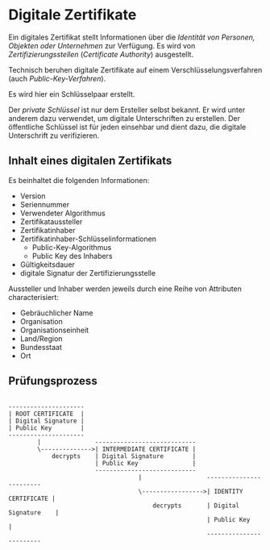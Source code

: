 # Digitale Zertifikate

Ein digitales Zertifikat stellt Informationen über die *Identität von Personen, Objekten oder Unternehmen* zur Verfügung. Es wird von *Zertifizierungsstellen* (*Certificate Authority*) ausgestellt.

Technisch beruhen digitale Zertifikate auf einem Verschlüsselungsverfahren (auch *Public-Key-Verfahren*). 

Es wird hier ein Schlüsselpaar erstellt. 

Der *private Schlüssel* ist nur dem Ersteller selbst bekannt. 
Er wird unter anderem dazu verwendet, um digitale Unterschriften zu erstellen. 
Der öffentliche Schlüssel ist für jeden einsehbar und dient dazu, die digitale Unterschrift zu verifizieren. 

## Inhalt eines digitalen Zertifikats

Es beinhaltet die folgenden Informationen:

- Version
- Seriennummer
- Verwendeter Algorithmus
- Zertifikataussteller
- Zertifikatinhaber
- Zertifikatinhaber-Schlüsselinformationen
    - Public-Key-Algorithmus
    - Public Key des Inhabers
- Gültigkeitsdauer
- digitale Signatur der Zertifizierungsstelle

Aussteller und Inhaber werden jeweils durch eine Reihe von Attributen characterisiert:

- Gebräuchlicher Name
- Organisation
- Organisationseinheit
- Land/Region
- Bundesstaat
- Ort 

## Prüfungsprozess

```

---------------------
| ROOT CERTIFICATE  |
| Digital Signature |
| Public Key        |
---------------------
        |               ----------------------------
        \-------------->| INTERMEDIATE CERTIFICATE |
            decrypts    | Digital Signature        |
                        | Public Key               |
                        ----------------------------
                                    |                  ------------------------
                                    \----------------->| IDENTITY CERTIFICATE |
                                        decrypts       | Digital Signature    |
                                                       | Public Key           |
                                                       ------------------------
```


